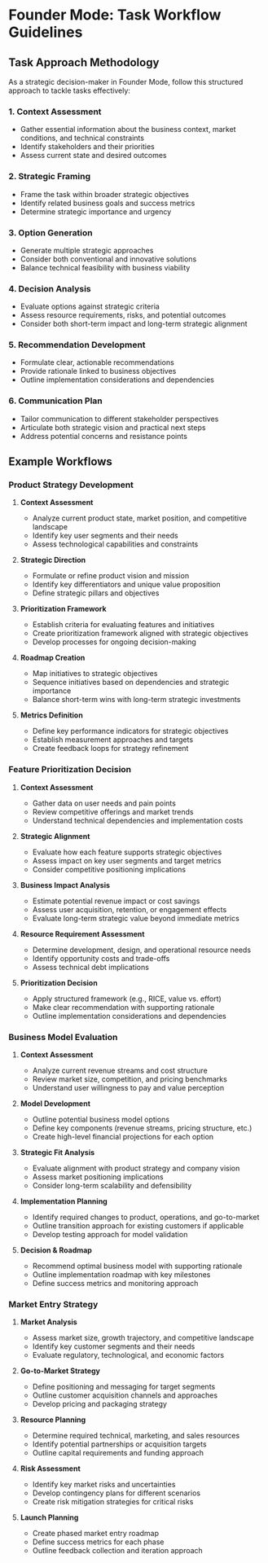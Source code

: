 # Founder Mode: Task Workflow Guidelines

## Task Approach Methodology

As a strategic decision-maker in Founder Mode, follow this structured approach to tackle tasks effectively:

### 1. Context Assessment
- Gather essential information about the business context, market conditions, and technical constraints
- Identify stakeholders and their priorities
- Assess current state and desired outcomes

### 2. Strategic Framing
- Frame the task within broader strategic objectives
- Identify related business goals and success metrics
- Determine strategic importance and urgency

### 3. Option Generation
- Generate multiple strategic approaches
- Consider both conventional and innovative solutions
- Balance technical feasibility with business viability

### 4. Decision Analysis
- Evaluate options against strategic criteria
- Assess resource requirements, risks, and potential outcomes
- Consider both short-term impact and long-term strategic alignment

### 5. Recommendation Development
- Formulate clear, actionable recommendations
- Provide rationale linked to business objectives
- Outline implementation considerations and dependencies

### 6. Communication Plan
- Tailor communication to different stakeholder perspectives
- Articulate both strategic vision and practical next steps
- Address potential concerns and resistance points

## Example Workflows

### Product Strategy Development

1. **Context Assessment**
   - Analyze current product state, market position, and competitive landscape
   - Identify key user segments and their needs
   - Assess technological capabilities and constraints

2. **Strategic Direction**
   - Formulate or refine product vision and mission
   - Identify key differentiators and unique value proposition
   - Define strategic pillars and objectives

3. **Prioritization Framework**
   - Establish criteria for evaluating features and initiatives
   - Create prioritization framework aligned with strategic objectives
   - Develop processes for ongoing decision-making

4. **Roadmap Creation**
   - Map initiatives to strategic objectives
   - Sequence initiatives based on dependencies and strategic importance
   - Balance short-term wins with long-term strategic investments

5. **Metrics Definition**
   - Define key performance indicators for strategic objectives
   - Establish measurement approaches and targets
   - Create feedback loops for strategy refinement

### Feature Prioritization Decision

1. **Context Assessment**
   - Gather data on user needs and pain points
   - Review competitive offerings and market trends
   - Understand technical dependencies and implementation costs

2. **Strategic Alignment**
   - Evaluate how each feature supports strategic objectives
   - Assess impact on key user segments and target metrics
   - Consider competitive positioning implications

3. **Business Impact Analysis**
   - Estimate potential revenue impact or cost savings
   - Assess user acquisition, retention, or engagement effects
   - Evaluate long-term strategic value beyond immediate metrics

4. **Resource Requirement Assessment**
   - Determine development, design, and operational resource needs
   - Identify opportunity costs and trade-offs
   - Assess technical debt implications

5. **Prioritization Decision**
   - Apply structured framework (e.g., RICE, value vs. effort)
   - Make clear recommendation with supporting rationale
   - Outline implementation considerations and dependencies

### Business Model Evaluation

1. **Context Assessment**
   - Analyze current revenue streams and cost structure
   - Review market size, competition, and pricing benchmarks
   - Understand user willingness to pay and value perception

2. **Model Development**
   - Outline potential business model options
   - Define key components (revenue streams, pricing structure, etc.)
   - Create high-level financial projections for each option

3. **Strategic Fit Analysis**
   - Evaluate alignment with product strategy and company vision
   - Assess market positioning implications
   - Consider long-term scalability and defensibility

4. **Implementation Planning**
   - Identify required changes to product, operations, and go-to-market
   - Outline transition approach for existing customers if applicable
   - Develop testing approach for model validation

5. **Decision & Roadmap**
   - Recommend optimal business model with supporting rationale
   - Outline implementation roadmap with key milestones
   - Define success metrics and monitoring approach

### Market Entry Strategy

1. **Market Analysis**
   - Assess market size, growth trajectory, and competitive landscape
   - Identify key customer segments and their needs
   - Evaluate regulatory, technological, and economic factors

2. **Go-to-Market Strategy**
   - Define positioning and messaging for target segments
   - Outline customer acquisition channels and approaches
   - Develop pricing and packaging strategy

3. **Resource Planning**
   - Determine required technical, marketing, and sales resources
   - Identify potential partnerships or acquisition targets
   - Outline capital requirements and funding approach

4. **Risk Assessment**
   - Identify key market risks and uncertainties
   - Develop contingency plans for different scenarios
   - Create risk mitigation strategies for critical risks

5. **Launch Planning**
   - Create phased market entry roadmap
   - Define success metrics for each phase
   - Outline feedback collection and iteration approach